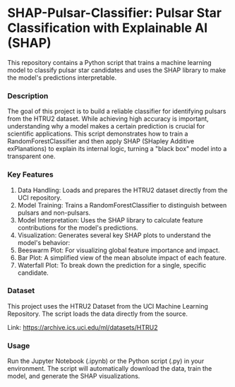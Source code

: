 # SHAP-Pulsar-Classifier: Pulsar Star Classification with Explainable AI (SHAP)

This repository contains a Python script that trains a machine learning model to classify pulsar star candidates and uses the SHAP library to make the model's predictions interpretable.

### Description
The goal of this project is to build a reliable classifier for identifying pulsars from the HTRU2 dataset. While achieving high accuracy is important, understanding why a model makes a certain prediction is crucial for scientific applications. This script demonstrates how to train a RandomForestClassifier and then apply SHAP (SHapley Additive exPlanations) to explain its internal logic, turning a "black box" model into a transparent one.

### Key Features
1. Data Handling: Loads and prepares the HTRU2 dataset directly from the UCI repository.
2. Model Training: Trains a RandomForestClassifier to distinguish between pulsars and non-pulsars.
3. Model Interpretation: Uses the SHAP library to calculate feature contributions for the model's predictions.
4. Visualization: Generates several key SHAP plots to understand the model's behavior:
5. Beeswarm Plot: For visualizing global feature importance and impact.
6. Bar Plot: A simplified view of the mean absolute impact of each feature.
7. Waterfall Plot: To break down the prediction for a single, specific candidate.

### Dataset
This project uses the HTRU2 Dataset from the UCI Machine Learning Repository. The script loads the data directly from the source.

Link: https://archive.ics.uci.edu/ml/datasets/HTRU2

### Usage
Run the Jupyter Notebook (.ipynb) or the Python script (.py) in your environment. The script will automatically download the data, train the model, and generate the SHAP visualizations.

